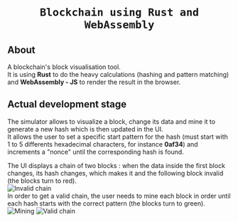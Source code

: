 <div align="center">

  <h1><code>Blockchain using Rust and WebAssembly</code></h1>

</div>

## About

A blockchain's block visualisation tool.  
It is using **Rust** to do the heavy calculations (hashing and pattern matching) and **WebAssembly - JS** to render the result in the browser.

## Actual development stage

The simulator allows to visualize a block, change its data and mine it to generate a new hash which is then updated in the UI.  
It allows the user to set a specific start pattern for the hash (must start with 1 to 5 differents hexadecimal characters, for instance **0af34**) and increments a "nonce" until the corresponding hash is found.

The UI displays a chain of two blocks : when the data inside the first block changes, its hash changes, which makes it and the following block invalid (the blocks turn to red).  
![Invalid chain](https://i.ibb.co/D8BQHKJ/chain-invalid.png)  
In order to get a valid chain, the user needs to mine each block in order until each hash starts with the correct pattern (the blocks turn to green).  
![Mining](https://i.ibb.co/0B95h6Z/chain-mining.png) ![Valid chain](https://i.ibb.co/dp6XZrG/chain-valid.png)
